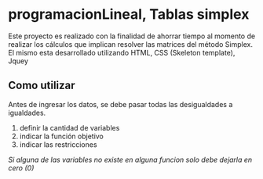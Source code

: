 # programacionLineal, Tablas simplex
Este proyecto es realizado con la finalidad de ahorrar tiempo al momento de realizar los cálculos que implican resolver las matrices del método Simplex. 
El mismo esta desarrollado utilizando HTML, CSS (Skeleton template), Jquey

## Como utilizar
Antes de ingresar los datos, se debe pasar todas las desigualdades a igualdades.
  1. definir la cantidad de variables
  2. indicar la función objetivo
  3. indicar las restricciones

_Si alguna de las variables no existe en alguna funcion solo debe dejarla en cero (0)_
